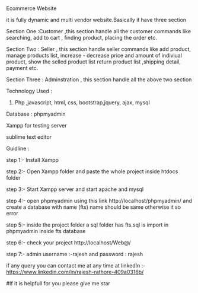 #
Ecommerce Website 

it is fully dynamic and multi vendor website.Basically it have three section 

Section One :Customer ,this section handle all the customer commands like searching, add to cart , finding product, placing the order etc.

Section Two : Seller , this section handle seller commands like add product, manage products list, increase - decrease price and amount of indiviual product, show the selled product list 
return product list ,shipping detail, payment etc.

Section Three : Adminstration , this section handle all the above two section

Technology Used :

1) Php ,javascript, html, css, bootstrap,jquery, ajax, mysql

Database : phpmyadmin

Xampp for testing server

sublime text editor

Guidline :

step 1:- Install Xampp

step 2:- Open Xampp folder and paste the whole project inside htdocs folder

step 3:- Start Xampp server and start apache and mysql

step 4:- open phpmyadmin using this link http://localhost/phpmyadmin/ and create a database with name (fts) name should be same otherwise it so error

step 5:- inside the project folder a  sql folder has fts.sql is import in phpmyadmin inside fts database

step 6:- check your project http://localhost/Web@/

step 7:- admin username :-rajesh and password : rajesh

if any query you can contact me at any time at linkedIn :-https://www.linkedin.com/in/rajesh-rathore-409a0316b/

#If it is helpfull for you please give me star



